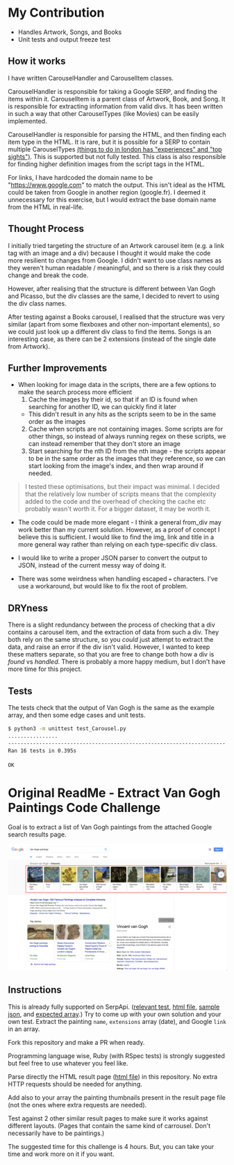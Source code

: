 # My Contribution

- Handles Artwork, Songs, and Books
- Unit tests and output freeze test
 
## How it works

I have written CarouselHandler and CarouselItem classes. 

CarouselHandler is responsible for taking a Google SERP, and finding the items within it.
CarouselItem is a parent class of Artwork, Book, and Song. It is responsible for extracting information from valid divs. It has been written in such a way that other CarouselTypes (like Movies) can be easily implemented.

CarouselHandler is responsible for parsing the HTML, and then finding each item type in the HTML. It is rare, but it is possible for a SERP to contain multiple CarouselTypes [(things to do in london has "experiences" and "top sights")](https://www.google.com/search?q=Things+to+do+in+London&oq=Thin&gs_lcrp=EgZjaHJvbWUqDggAEEUYJxg7GIAEGIoFMg4IABBFGCcYOxiABBiKBTIGCAEQRRg5Mg0IAhAAGJIDGIAEGIoFMgoIAxAAGLEDGIAEMg0IBBAAGLEDGIAEGIoFMgYIBRBFGD0yBggGEEUYPTIGCAcQRRg90gEHOTM2ajBqN6gCALACAA&sourceid=chrome&ie=UTF-8). This is supported but not fully tested. This class is also responsible for finding higher definition images from the script tags in the HTML.

For links, I have hardcoded the domain name to be "https://www.google.com" to match the output. This isn't ideal as the HTML could be taken from Google in another region (google.fr). I deemed it unnecessary for this exercise, but I would extract the base domain name from the HTML in real-life.

## Thought Process

I initially tried targeting the structure of an Artwork carousel item (e.g. a link tag with an image and a div) because I thought it would make the code more resilient to changes from Google. I didn't want to use class names as they weren't human readable / meaningful, and so there is a risk they could change and break the code.


However, after realising that the structure is different between Van Gogh and Picasso, but the div classes are the same, I decided to revert to using the div class names.


After testing against a Books carousel, I realised that the structure was very similar (apart from some flexboxes and other non-important elements), so we could just look up a different div class to find the items. 
Songs is an interesting case, as there can be 2 extensions (instead of the single date from Artwork).

## Further Improvements

- When looking for image data in the scripts, there are a few options to make the search process more efficient
  1. Cache the images by their id, so that if an ID is found when searching for another ID, we can quickly find it later
    - This didn't result in any hits as the scripts seem to be in the same order as the images
  2. Cache when scripts are not containing images. Some scripts are for other things, so instead of always running regex on these scripts, we can instead remember that they don't store an image
  3. Start searching for the nth ID from the nth image - the scripts appear to be in the same order as the images that they reference, so we can start looking from the image's index, and then wrap around if needed.

> I tested these optimisations, but their impact was minimal. I decided that the relatively low number of scripts means that the complexity added to the code and the overhead of checking the cache etc probably wasn't worth it. For a bigger dataset, it may be worth it.

- The code could be made more elegant - I think a general from_div may work better than my current solution. However, as a proof of concept I believe this is sufficient. I would like to find the img, link and title in a more general way rather than relying on each type-specific div class. 

- I would like to write a proper JSON parser to convert the output to JSON, instead of the current messy way of doing it.

- There was some weirdness when handling escaped `=` characters. I've use a workaround, but would like to fix the root of problem.

## DRYness

There is a slight redundancy between the process of checking that a div contains a carousel item, and the extraction of data from such a div. They both rely on the same structure, so you _could_ just attempt to extract the data, and raise an error if the div isn't valid. However, I wanted to keep these matters separate, so that you are free to change both how a div is _found_ vs _handled_. There is probably a more happy medium, but I don't have more time for this project.

## Tests

The tests check that the output of Van Gogh is the same as the example array, and then some edge cases and unit tests.

```sh
$ python3 -m unittest test_Carousel.py
................
----------------------------------------------------------------------
Ran 16 tests in 0.395s

OK
```

# Original ReadMe - Extract Van Gogh Paintings Code Challenge

Goal is to extract a list of Van Gogh paintings from the attached Google search results page.

![Van Gogh paintings](https://github.com/serpapi/code-challenge/blob/master/files/van-gogh-paintings.png?raw=true "Van Gogh paintings")

## Instructions

This is already fully supported on SerpApi. ([relevant test], [html file], [sample json], and [expected array].)
Try to come up with your own solution and your own test.
Extract the painting `name`, `extensions` array (date), and Google `link` in an array.

Fork this repository and make a PR when ready.

Programming language wise, Ruby (with RSpec tests) is strongly suggested but feel free to use whatever you feel like.

Parse directly the HTML result page ([html file]) in this repository. No extra HTTP requests should be needed for anything.

[relevant test]: https://github.com/serpapi/test-knowledge-graph-desktop/blob/master/spec/knowledge_graph_claude_monet_paintings_spec.rb
[sample json]: https://raw.githubusercontent.com/serpapi/code-challenge/master/files/van-gogh-paintings.json
[html file]: https://raw.githubusercontent.com/serpapi/code-challenge/master/files/van-gogh-paintings.html
[expected array]: https://raw.githubusercontent.com/serpapi/code-challenge/master/files/expected-array.json

Add also to your array the painting thumbnails present in the result page file (not the ones where extra requests are needed). 

Test against 2 other similar result pages to make sure it works against different layouts. (Pages that contain the same kind of carrousel. Don't necessarily have to be paintings.)

The suggested time for this challenge is 4 hours. But, you can take your time and work more on it if you want.
